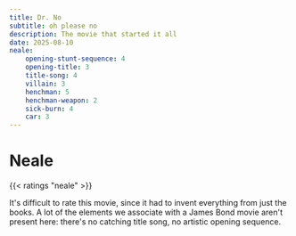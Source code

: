 ```yaml
---
title: Dr. No
subtitle: oh please no
description: The movie that started it all
date: 2025-08-10
neale:
    opening-stunt-sequence: 4
    opening-title: 3
    title-song: 4
    villain: 3
    henchman: 5
    henchman-weapon: 2
    sick-burn: 4
    car: 3
---
```


# Neale

{{< ratings "neale" >}}

It's difficult to rate this movie,
since it had to invent everything from just the books.
A lot of the elements we associate with a James Bond movie
aren't present here:
there's no catching title song,
no artistic opening sequence.


